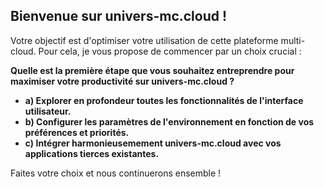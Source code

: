 ##  Bienvenue sur univers-mc.cloud ! 

Votre objectif est d'optimiser votre utilisation de cette plateforme multi-cloud. Pour cela, je vous propose de commencer par un choix crucial :

**Quelle est la première étape que vous souhaitez entreprendre pour maximiser votre productivité sur univers-mc.cloud ?**

* **a) Explorer en profondeur toutes les fonctionnalités de l'interface utilisateur.**
* **b) Configurer les paramètres de l'environnement en fonction de vos préférences et priorités.**
* **c) Intégrer harmonieusemement univers-mc.cloud avec vos applications tierces existantes.** 

Faites votre choix et nous continuerons ensemble ! 


